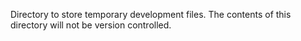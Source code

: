 Directory to store temporary development files. The contents of this directory will not be version controlled.
